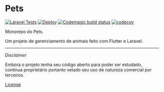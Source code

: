 # Pets

[![Laravel Tests](https://github.com/naaando/pets/actions/workflows/laravel.yml/badge.svg)](https://github.com/naaando/pets/actions/workflows/laravel.yml)
[![Deploy](https://github.com/naaando/pets/actions/workflows/cd.yml/badge.svg)](https://github.com/naaando/pets/actions/workflows/cd.yml)
[![Codemagic build status](https://api.codemagic.io/apps/64e2902db0dee8e406265f79/64e2902db0dee8e406265f78/status_badge.svg)](https://codemagic.io/apps/64e2902db0dee8e406265f79/64e2902db0dee8e406265f78/latest_build)
[![codecov](https://codecov.io/gh/naaando/pets/graph/badge.svg?token=ST8CLVJ7ME)](https://codecov.io/gh/naaando/pets)

Monorepo do Pets.

Um projeto de gerenciamento de animais feito com Flutter e Laravel.

---

_Disclaimer_

Embora o projeto tenha seu código aberto para poder ser estudado, 
continua proprietário portanto vetado seu uso de natureza comercial por terceiros.

[License](LICENSE.md)
